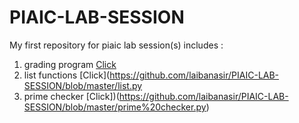 # PIAIC-LAB-SESSION
My first repository for piaic lab session(s)
includes : 
1. grading program [Click](https://github.com/laibanasir/PIAIC-LAB-SESSION/blob/master/result%20grader.py)
2. list functions [Click](https://github.com/laibanasir/PIAIC-LAB-SESSION/blob/master/list.py
3. prime checker [Click])(https://github.com/laibanasir/PIAIC-LAB-SESSION/blob/master/prime%20checker.py) 
